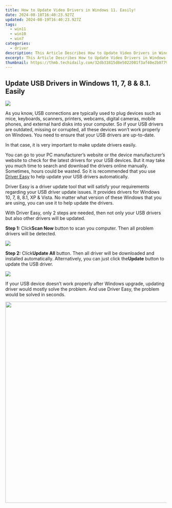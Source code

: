 ```yaml
---
title: How to Update Video Drivers in Windows 11. Easily!
date: 2024-08-18T16:40:23.927Z
updated: 2024-08-19T16:40:23.927Z
tags:
  - win11
  - win10
  - win7
categories:
  - driver
description: This Article Describes How to Update Video Drivers in Windows 11. Easily!
excerpt: This Article Describes How to Update Video Drivers in Windows 11. Easily!
thumbnail: https://thmb.techidaily.com/32db33815d8e5022081f3af40e2b0779f4b24f68e91f53bf9636e1770e48896a.jpg
---
```


## Update USB Drivers in Windows 11, 7, 8 & 8.1. Easily

![](https://images.drivereasy.com/wp-content/uploads/2016/04/img_571736ea3b14a.png)

 As you know, USB connections are typically used to plug devices such as mice, keyboards, scanners, printers, webcams, digital cameras, mobile phones, and external hard disks into your computer. So if your USB drivers are outdated, missing or corrupted, all these devices won’t work properly on Windows. You need to ensure that your USB drivers are up-to-date.

In that case, it is very important to make update drivers easily.

 You can go to your PC manufacturer’s website or the device manufacturer’s website to check for the latest drivers for your USB devices. But it may take you much time to search and download the drivers online manually. Sometimes, hours could be wasted. So it is recommended that you use [Driver Easy](https://tools.techidaily.com/drivereasy/download/) to help update your USB drivers automatically.

 Driver Easy is a driver update tool that will satisfy your requirements regarding your USB driver update issues. It provides drivers for Windows 10, 7, 8, 8.1, XP & Vista. No matter what version of these Windows that you are using, you can use it to help update the drivers.

 With Driver Easy, only 2 steps are needed, then not only your USB drivers but also other drivers will be updated.

**Step 1:** Click**Scan Now** button to scan you computer. Then all problem drivers will be detected.

![](https://images.drivereasy.com/wp-content/uploads/2023/03/Driver-Easy-download-needed-1200x900.jpg)

**Step 2:** Click**Update All** button. Then all driver will be downloaded and installed automatically. Alternatively, you can just click the**Update** button to update the USB driver.

![](https://images.drivereasy.com/wp-content/uploads/2021/12/displaylink-usb-device-driver-1.jpg)

 If your USB device doesn’t work properly after Windows upgrade, updating driver would mostly solve the problem. And use Driver Easy, the problem would be solved in seconds.

<ins class="adsbygoogle"
     style="display:block"
     data-ad-format="autorelaxed"
     data-ad-client="ca-pub-7571918770474297"
     data-ad-slot="1223367746"></ins>



<ins class="adsbygoogle"
     style="display:block"
     data-ad-client="ca-pub-7571918770474297"
     data-ad-slot="8358498916"
     data-ad-format="auto"
     data-full-width-responsive="true"></ins>



<!-- affiliate ads begin -->
<a href="https://versadesk.pxf.io/c/5597632/1892107/21290" target="_top" id="1892107"><img src="//a.impactradius-go.com/display-ad/21290-1892107" border="0" alt="" width="1200" height="628"/></a><img height="0" width="0" src="https://imp.pxf.io/i/5597632/1892107/21290" style="position:absolute;visibility:hidden;" border="0" />
<!-- affiliate ads end -->
